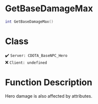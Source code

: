 # GetBaseDamageMax
```lua
int GetBaseDamageMax()
```
# Class
✔️ `Server: CDOTA_BaseNPC_Hero`  
❌ `Client: undefined`  

# Function Description
Hero damage is also affected by attributes.
